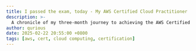 ```yaml
---
title: I passed the exam, today - My AWS Certified Cloud Practitioner 
description: >-
  A chronicle of my three-month journey to achieving the AWS Certified Cloud Practitioner CLF-C02 certification, blending practical experience with focused study.
author: qurious
date: 2025-02-22 20:55:00 +0800
tags: [aws, cert, cloud computing, certification]
---
```

